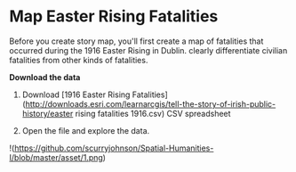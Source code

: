 # **Map Easter Rising Fatalities**

Before you create story map, you'll first create a map of fatalities that occurred during the 1916 Easter Rising in Dublin. clearly differentiate civilian fatalities from other kinds of fatalities.

**Download the data**

1. Download [1916 Easter Rising Fatalities](http://downloads.esri.com/learnarcgis/tell-the-story-of-irish-public-history/easter rising fatalities 1916.csv) CSV spreadsheet

2. Open the file and explore the data.

!(https://github.com/scurryjohnson/Spatial-Humanities-I/blob/master/asset/1.png)
